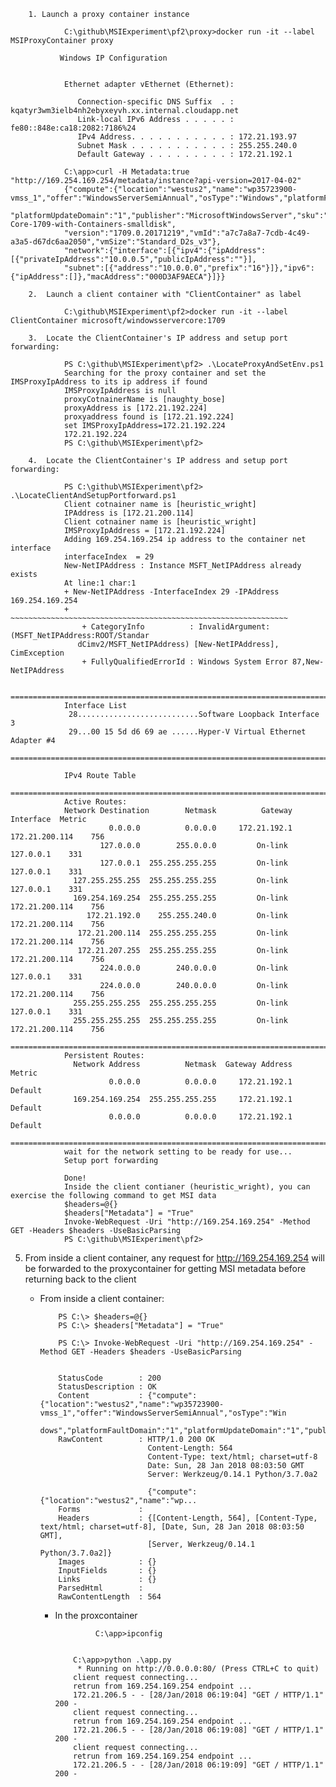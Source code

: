         
        1. Launch a proxy container instance
        
                C:\github\MSIExperiment\pf2\proxy>docker run -it --label MSIProxyContainer proxy
                          
               Windows IP Configuration


                Ethernet adapter vEthernet (Ethernet):

                   Connection-specific DNS Suffix  . : kqatyr3wm3ielb4nh2ebyxeyvh.xx.internal.cloudapp.net
                   Link-local IPv6 Address . . . . . : fe80::848e:ca18:2082:7186%24
                   IPv4 Address. . . . . . . . . . . : 172.21.193.97
                   Subnet Mask . . . . . . . . . . . : 255.255.240.0
                   Default Gateway . . . . . . . . . : 172.21.192.1
 
                C:\app>curl -H Metadata:true "http://169.254.169.254/metadata/instance?api-version=2017-04-02"
                {"compute":{"location":"westus2","name":"wp35723900-vmss_1","offer":"WindowsServerSemiAnnual","osType":"Windows","platformFaultDomain":"1",
                "platformUpdateDomain":"1","publisher":"MicrosoftWindowsServer","sku":"Datacenter-Core-1709-with-Containers-smalldisk",
                "version":"1709.0.20171219","vmId":"a7c7a8a7-7cdb-4c49-a3a5-d67dc6aa2050","vmSize":"Standard_D2s_v3"},
                "network":{"interface":[{"ipv4":{"ipAddress":[{"privateIpAddress":"10.0.0.5","publicIpAddress":""}],
                "subnet":[{"address":"10.0.0.0","prefix":"16"}]},"ipv6":{"ipAddress":[]},"macAddress":"000D3AF9AECA"}]}}
        
        2.  Launch a client container with "ClientContainer" as label
        
                C:\github\MSIExperiment\pf2>docker run -it --label ClientContainer microsoft/windowsservercore:1709
        
        3.  Locate the ClientContainer's IP address and setup port forwarding:
        
                PS C:\github\MSIExperiment\pf2> .\LocateProxyAndSetEnv.ps1
                Searching for the proxy container and set the IMSProxyIpAddress to its ip address if found
                IMSProxyIpAddress is null
                proxyCotnainerName is [naughty_bose]
                proxyAddress is [172.21.192.224]
                proxyaddress found is [172.21.192.224]
                set IMSProxyIpAddress=172.21.192.224
                172.21.192.224
                PS C:\github\MSIExperiment\pf2>
      
        4.  Locate the ClientContainer's IP address and setup port forwarding:
        
                PS C:\github\MSIExperiment\pf2> .\LocateClientAndSetupPortforward.ps1
                Client cotnainer name is [heuristic_wright]
                IPAddress is [172.21.200.114]
                Client cotnainer name is [heuristic_wright]
                IMSProxyIpAddress = [172.21.192.224]
                Adding 169.254.169.254 ip address to the container net interface
                interfaceIndex  = 29
                New-NetIPAddress : Instance MSFT_NetIPAddress already exists
                At line:1 char:1
                + New-NetIPAddress -InterfaceIndex 29 -IPAddress 169.254.169.254
                + ~~~~~~~~~~~~~~~~~~~~~~~~~~~~~~~~~~~~~~~~~~~~~~~~~~~~~~~~~~~~~~
                    + CategoryInfo          : InvalidArgument: (MSFT_NetIPAddress:ROOT/Standar
                   dCimv2/MSFT_NetIPAddress) [New-NetIPAddress], CimException
                    + FullyQualifiedErrorId : Windows System Error 87,New-NetIPAddress

                ===========================================================================
                Interface List
                 28...........................Software Loopback Interface 3
                 29...00 15 5d d6 69 ae ......Hyper-V Virtual Ethernet Adapter #4
                ===========================================================================

                IPv4 Route Table
                ===========================================================================
                Active Routes:
                Network Destination        Netmask          Gateway       Interface  Metric
                          0.0.0.0          0.0.0.0     172.21.192.1   172.21.200.114    756
                        127.0.0.0        255.0.0.0         On-link         127.0.0.1    331
                        127.0.0.1  255.255.255.255         On-link         127.0.0.1    331
                  127.255.255.255  255.255.255.255         On-link         127.0.0.1    331
                  169.254.169.254  255.255.255.255         On-link    172.21.200.114    756
                     172.21.192.0    255.255.240.0         On-link    172.21.200.114    756
                   172.21.200.114  255.255.255.255         On-link    172.21.200.114    756
                   172.21.207.255  255.255.255.255         On-link    172.21.200.114    756
                        224.0.0.0        240.0.0.0         On-link         127.0.0.1    331
                        224.0.0.0        240.0.0.0         On-link    172.21.200.114    756
                  255.255.255.255  255.255.255.255         On-link         127.0.0.1    331
                  255.255.255.255  255.255.255.255         On-link    172.21.200.114    756
                ===========================================================================
                Persistent Routes:
                  Network Address          Netmask  Gateway Address  Metric
                          0.0.0.0          0.0.0.0     172.21.192.1  Default
                  169.254.169.254  255.255.255.255     172.21.192.1  Default
                          0.0.0.0          0.0.0.0     172.21.192.1  Default
                ===========================================================================
                wait for the network setting to be ready for use...
                Setup port forwarding

                Done!
                Inside the client contianer (heuristic_wright), you can exercise the following command to get MSI data
                $headers=@{}
                $headers["Metadata"] = "True"
                Invoke-WebRequest -Uri "http://169.254.169.254" -Method GET -Headers $headers -UseBasicParsing
                PS C:\github\MSIExperiment\pf2>

        
        
  5. From inside a client container, any request for http://169.254.169.254 will be forwarded to the proxycontainer for getting MSI metadata before returning back to the client
  
      - From inside a client container:
     
                PS C:\> $headers=@{}
                PS C:\> $headers["Metadata"] = "True"

                PS C:\> Invoke-WebRequest -Uri "http://169.254.169.254" -Method GET -Headers $headers -UseBasicParsing


                StatusCode        : 200
                StatusDescription : OK
                Content           : {"compute":{"location":"westus2","name":"wp35723900-vmss_1","offer":"WindowsServerSemiAnnual","osType":"Win
                                    dows","platformFaultDomain":"1","platformUpdateDomain":"1","publisher":"MicrosoftWindowsServe...
                RawContent        : HTTP/1.0 200 OK
                                    Content-Length: 564
                                    Content-Type: text/html; charset=utf-8
                                    Date: Sun, 28 Jan 2018 08:03:50 GMT
                                    Server: Werkzeug/0.14.1 Python/3.7.0a2

                                    {"compute":{"location":"westus2","name":"wp...
                Forms             :
                Headers           : {[Content-Length, 564], [Content-Type, text/html; charset=utf-8], [Date, Sun, 28 Jan 2018 08:03:50 GMT],
                                    [Server, Werkzeug/0.14.1 Python/3.7.0a2]}
                Images            : {}
                InputFields       : {}
                Links             : {}
                ParsedHtml        :
                RawContentLength  : 564

        - In the proxcontainer 

                       C:\app>ipconfig


                  C:\app>python .\app.py
                   * Running on http://0.0.0.0:80/ (Press CTRL+C to quit)
                  client request connecting...
                  retrun from 169.254.169.254 endpoint ...
                  172.21.206.5 - - [28/Jan/2018 06:19:04] "GET / HTTP/1.1" 200 -
                  client request connecting...
                  retrun from 169.254.169.254 endpoint ...
                  172.21.206.5 - - [28/Jan/2018 06:19:08] "GET / HTTP/1.1" 200 -
                  client request connecting...
                  retrun from 169.254.169.254 endpoint ...
                  172.21.206.5 - - [28/Jan/2018 06:19:09] "GET / HTTP/1.1" 200 -
